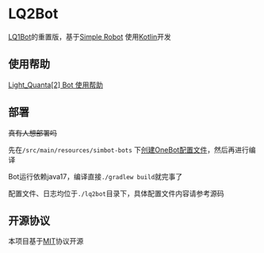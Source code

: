 # LQ2Bot

[LQ1Bot](https://github.com/LightQuanta/LQ1Bot)的重置版，基于[Simple Robot](https://github.com/simple-robot)
使用[Kotlin](https://kotlinlang.org/)开发

## 使用帮助

[Light_Quanta[2] Bot 使用帮助](https://docs.lq0.tech/zh/bot)

## 部署

~~真有人想部署吗~~

先在`/src/main/resources/simbot-bots`
下[创建OneBot配置文件](https://simbot.forte.love/component-onebot-v11-bot-config.html)，然后再进行编译

Bot运行依赖java17，编译直接`./gradlew build`就完事了

配置文件、日志均位于`./lq2bot`目录下，具体配置文件内容请参考源码

## 开源协议

本项目基于[MIT](https://opensource.org/licenses/MIT)协议开源